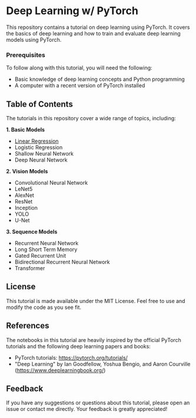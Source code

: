 # Deep Learning w/ PyTorch
This repository contains a tutorial on deep learning using PyTorch. It covers the basics of deep learning and how to train and evaluate deep learning models using PyTorch.

### Prerequisites

To follow along with this tutorial, you will need the following:

- Basic knowledge of deep learning concepts and Python programming
- A computer with a recent version of PyTorch installed


## Table of Contents
The tutorials in this repository cover a wide range of topics, including:

**1. Basic Models**
- [Linear Regression](https://github.com/phpfontana/deep-learning-pytorch/blob/main/basic-models/linear-regression.py)
- Logistic Regression
- Shallow Neural Network
- Deep Neural Network 

**2. Vision Models**
- Convolutional Neural Network
- LeNet5
- AlexNet
- ResNet
- Inception
- YOLO
- U-Net

**3. Sequence Models**
- Recurrent Neural Network
- Long Short Term Memory
- Gated Recurrent Unit 
- Bidirectional Recurrent Neural Network
- Transformer

## License

This tutorial is made available under the MIT License. Feel free to use and modify the code as you see fit.

## References

The notebooks in this tutorial are heavily inspired by the official PyTorch tutorials and the following deep learning papers and books:

- PyTorch tutorials: https://pytorch.org/tutorials/
- "Deep Learning" by Ian Goodfellow, Yoshua Bengio, and Aaron Courville (https://www.deeplearningbook.org/)

## Feedback

If you have any suggestions or questions about this tutorial, please open an issue or contact me directly. Your feedback is greatly appreciated!
